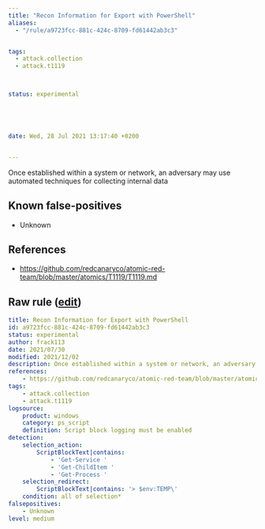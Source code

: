 ```yaml
---
title: "Recon Information for Export with PowerShell"
aliases:
  - "/rule/a9723fcc-881c-424c-8709-fd61442ab3c3"


tags:
  - attack.collection
  - attack.t1119



status: experimental





date: Wed, 28 Jul 2021 13:17:40 +0200


---
```


Once established within a system or network, an adversary may use automated techniques for collecting internal data

<!--more-->


## Known false-positives

* Unknown



## References

* https://github.com/redcanaryco/atomic-red-team/blob/master/atomics/T1119/T1119.md


## Raw rule ([edit](https://github.com/SigmaHQ/sigma/edit/master/rules/windows/powershell/powershell_script/posh_ps_suspicious_recon.yml))
```yaml
title: Recon Information for Export with PowerShell
id: a9723fcc-881c-424c-8709-fd61442ab3c3
status: experimental
author: frack113
date: 2021/07/30
modified: 2021/12/02
description: Once established within a system or network, an adversary may use automated techniques for collecting internal data
references:
    - https://github.com/redcanaryco/atomic-red-team/blob/master/atomics/T1119/T1119.md
tags:
    - attack.collection
    - attack.t1119
logsource:
    product: windows
    category: ps_script
    definition: Script block logging must be enabled
detection:
    selection_action:
        ScriptBlockText|contains:
            - 'Get-Service '
            - 'Get-ChildItem '
            - 'Get-Process '
    selection_redirect:
        ScriptBlockText|contains: '> $env:TEMP\'
    condition: all of selection*
falsepositives:
    - Unknown
level: medium

```
